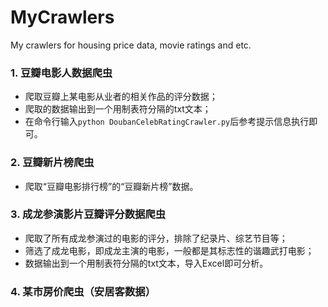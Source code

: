 # MyCrawlers
My crawlers for housing price data, movie ratings and etc.

### 1. 豆瓣电影人数据爬虫
* 爬取豆瓣上某电影从业者的相关作品的评分数据；
* 爬取的数据输出到一个用制表符分隔的txt文本；
* 在命令行输入`python DoubanCelebRatingCrawler.py`后参考提示信息执行即可。

### 2. 豆瓣新片榜爬虫
* 爬取“豆瓣电影排行榜”的“豆瓣新片榜”数据。

### 3. 成龙参演影片豆瓣评分数据爬虫
* 爬取了所有成龙参演过的电影的评分，排除了纪录片、综艺节目等；
* 筛选了成龙电影，即成龙主演的电影，一般都是其标志性的谐趣武打电影；
* 数据输出到一个用制表符分隔的txt文本，导入Excel即可分析。

### 4. 某市房价爬虫（安居客数据）
